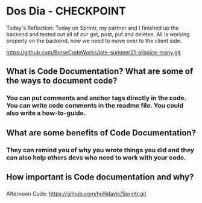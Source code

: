 # Dos Dia - CHECKPOINT

Today's Reflection: Today on Sprintr, my partner and I finished up the backend and tested out all of our get, post, put and deletes.  All is working properly on the backend, now we need to move over to the client side.

https://github.com/BoiseCodeWorks/late-summer21-allspice-many.git

## What is Code Documentation? What are some of the ways to document code?

### You can put comments and anchor tags directly in the code.  You can write code comments in the readme file. You could also write a how-to-guide.

## What are some benefits of Code Documentation?

### They can remind you of why you wrote things you did and they can also help others devs who need to work with your code.

## How important is Code documentation and why?

### 

Afternoon Code: https://github.com/hollidavis/Sprintr.git